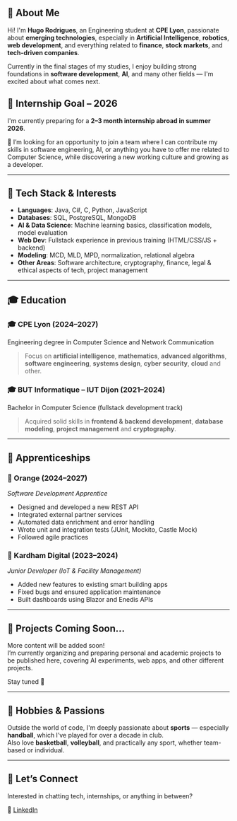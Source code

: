 ## 👋 About Me

Hi! I'm **Hugo Rodrigues**, an Engineering student at **CPE Lyon**, passionate about **emerging technologies**, especially in **Artificial Intelligence**, **robotics**, **web development**, and everything related to **finance**, **stock markets**, and **tech-driven companies**.

Currently in the final stages of my studies, I enjoy building strong foundations in **software development**, **AI**, and many other fields — I'm excited about what comes next.

## 🎯 Internship Goal – 2026

I'm currently preparing for a **2–3 month internship abroad in summer 2026**.

💼 I’m looking for an opportunity to join a team where I can contribute my skills in software engineering, AI, or anything you have to offer me related to Computer Science, while discovering a new working culture and growing as a developer.

---

## 🧠 Tech Stack & Interests

- **Languages**: Java, C#, C, Python, JavaScript  
- **Databases**: SQL, PostgreSQL, MongoDB  
- **AI & Data Science**: Machine learning basics, classification models, model evaluation  
- **Web Dev**: Fullstack experience in previous training (HTML/CSS/JS + backend)
- **Modeling**: MCD, MLD, MPD, normalization, relational algebra  
- **Other Areas**: Software architecture, cryptography, finance, legal & ethical aspects of tech, project management

---

## 🎓 Education

### 🎓 CPE Lyon (2024–2027)  
Engineering degree in Computer Science and Network Communication  
> Focus on **artificial intelligence**, **mathematics**, **advanced algorithms**, **software engineering**, **systems design**, **cyber security**, **cloud** and other.

### 🎓 BUT Informatique – IUT Dijon (2021–2024)  
Bachelor in Computer Science (fullstack development track)  
> Acquired solid skills in **frontend & backend development**, **database modeling**, **project management** and **cryptography**.

---

## 💼 Apprenticeships

### 🏢 Orange (2024–2027)  
*Software Development Apprentice*  
- Designed and developed a new REST API
- Integrated external partner services
- Automated data enrichment and error handling
- Wrote unit and integration tests (JUnit, Mockito, Castle Mock)
- Followed agile practices

### 🏢 Kardham Digital (2023–2024)  
*Junior Developer (IoT & Facility Management)*  
- Added new features to existing smart building apps
- Fixed bugs and ensured application maintenance
- Built dashboards using Blazor and Enedis APIs

---

## 🚧 Projects Coming Soon...

More content will be added soon!  
I’m currently organizing and preparing personal and academic projects to be published here, covering AI experiments, web apps, and other different projects.

Stay tuned 👀

---

## 🏐 Hobbies & Passions

Outside the world of code, I'm deeply passionate about **sports** — especially **handball**, which I’ve played for over a decade in club.  
Also love **basketball**, **volleyball**, and practically any sport, whether team-based or individual.

---

## 🤝 Let’s Connect

Interested in chatting tech, internships, or anything in between?

🔗 [LinkedIn](https://www.linkedin.com/in/hugo-rdg/)

